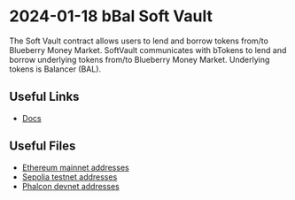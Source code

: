 # 2024-01-18 bBal Soft Vault

The Soft Vault contract allows users to lend and borrow tokens from/to Blueberry Money Market. SoftVault communicates with bTokens to lend and borrow underlying tokens from/to Blueberry Money Market. Underlying tokens is Balancer (BAL).

## Useful Links

- [Docs](https://docs.blueberry.garden/developer-guides/contracts/vault/softvault)

## Useful Files

- [Ethereum mainnet addresses](./output/mainnet.json)
- [Sepolia testnet addresses](./output/sepolia.json)
- [Phalcon devnet addresses](./output/phalcon.json)

